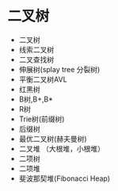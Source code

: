 # 二叉树

- 二叉树
- 线索二叉树
- 二叉查找树
- 伸展树(splay tree 分裂树)
- 平衡二叉树AVL
- 红黑树
- B树,B+,B*
- R树
- Trie树(前缀树)
- 后缀树
- 最优二叉树(赫夫曼树)
- 二叉堆 （大根堆，小根堆）
- 二项树
- 二项堆
- 斐波那契堆(Fibonacci Heap)
